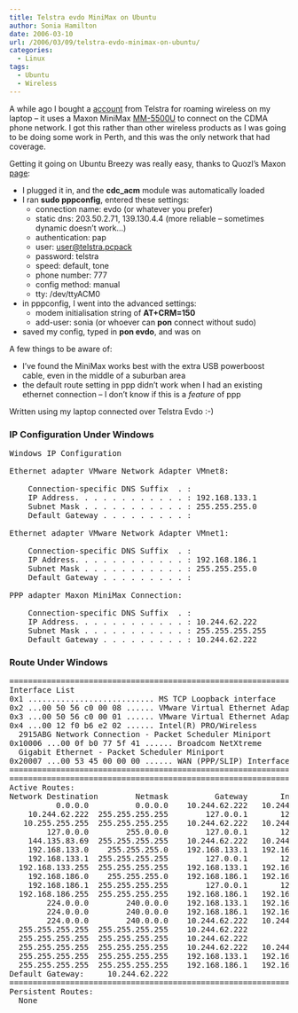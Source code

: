 ```yaml
---
title: Telstra evdo MiniMax on Ubuntu
author: Sonia Hamilton
date: 2006-03-10
url: /2006/03/09/telstra-evdo-minimax-on-ubuntu/
categories:
  - Linux
tags:
  - Ubuntu
  - Wireless
---
```

A while ago I bought a [account][1] from Telstra for roaming wireless on my laptop &#8211; it uses a Maxon MiniMax [MM-5500U][2] to connect on the CDMA phone network. I got this rather than other wireless products as I was going to be doing some work in Perth, and this was the only network that had coverage.
<!--more-->
Getting it going on Ubuntu Breezy was really easy, thanks to Quozl&#8217;s Maxon [page][3]:<!--more-->

  * I plugged it in, and the **cdc_acm** module was automatically loaded
  * I ran **sudo pppconfig**, entered these settings: 
      * connection name: evdo (or whatever you prefer)
      * static dns: 203.50.2.71, 139.130.4.4 (more reliable &#8211; sometimes dynamic doesn&#8217;t work&#8230;)
      * authentication: pap
      * user: user@telstra.pcpack
      * password: telstra
      * speed: default, tone
      * phone number: 777
      * config method: manual
      * tty: /dev/ttyACM0
  * in pppconfig, I went into the advanced settings: 
      * modem initialisation string of **AT+CRM=150**
      * add-user: sonia (or whoever can **pon** connect without sudo)
  * saved my config, typed in **pon evdo**, and was on

A few things to be aware of:

  * I&#8217;ve found the MiniMax works best with the extra USB powerboost cable, even in the middle of a suburban area
  * the default route setting in ppp didn&#8217;t work when I had an existing ethernet connection &#8211; I don&#8217;t know if this is a *feature* of ppp

Written using my laptop connected over Telstra Evdo :-)

### IP Configuration Under Windows

<pre>Windows IP Configuration

Ethernet adapter VMware Network Adapter VMnet8:

    Connection-specific DNS Suffix  . :
    IP Address. . . . . . . . . . . . : 192.168.133.1
    Subnet Mask . . . . . . . . . . . : 255.255.255.0
    Default Gateway . . . . . . . . . :

Ethernet adapter VMware Network Adapter VMnet1:

    Connection-specific DNS Suffix  . :
    IP Address. . . . . . . . . . . . : 192.168.186.1
    Subnet Mask . . . . . . . . . . . : 255.255.255.0
    Default Gateway . . . . . . . . . :

PPP adapter Maxon MiniMax Connection:

    Connection-specific DNS Suffix  . :
    IP Address. . . . . . . . . . . . : 10.244.62.222
    Subnet Mask . . . . . . . . . . . : 255.255.255.255
    Default Gateway . . . . . . . . . : 10.244.62.222</pre>

### Route Under Windows

<pre>===========================================================================
Interface List
0x1 ........................... MS TCP Loopback interface
0x2 ...00 50 56 c0 00 08 ...... VMware Virtual Ethernet Adapter for VMnet8
0x3 ...00 50 56 c0 00 01 ...... VMware Virtual Ethernet Adapter for VMnet1
0x4 ...00 12 f0 b6 e2 02 ...... Intel(R) PRO/Wireless
  2915ABG Network Connection - Packet Scheduler Miniport
0x10006 ...00 0f b0 77 5f 41 ...... Broadcom NetXtreme
  Gigabit Ethernet - Packet Scheduler Miniport
0x20007 ...00 53 45 00 00 00 ...... WAN (PPP/SLIP) Interface
===========================================================================
===========================================================================
Active Routes:
Network Destination        Netmask          Gateway       Interface  Metric
          0.0.0.0          0.0.0.0    10.244.62.222   10.244.62.222	  1
    10.244.62.222  255.255.255.255        127.0.0.1       127.0.0.1	  50
   10.255.255.255  255.255.255.255    10.244.62.222   10.244.62.222	  50
        127.0.0.0        255.0.0.0        127.0.0.1       127.0.0.1	  1
    144.135.83.69  255.255.255.255    10.244.62.222   10.244.62.222	  1
    192.168.133.0    255.255.255.0    192.168.133.1   192.168.133.1	  20
    192.168.133.1  255.255.255.255        127.0.0.1       127.0.0.1	  20
  192.168.133.255  255.255.255.255    192.168.133.1   192.168.133.1	  20
    192.168.186.0    255.255.255.0    192.168.186.1   192.168.186.1	  20
    192.168.186.1  255.255.255.255        127.0.0.1       127.0.0.1	  20
  192.168.186.255  255.255.255.255    192.168.186.1   192.168.186.1	  20
        224.0.0.0        240.0.0.0    192.168.133.1   192.168.133.1	  20
        224.0.0.0        240.0.0.0    192.168.186.1   192.168.186.1	  20
        224.0.0.0        240.0.0.0    10.244.62.222   10.244.62.222	  1
  255.255.255.255  255.255.255.255    10.244.62.222               4	  1
  255.255.255.255  255.255.255.255    10.244.62.222           10006	  1
  255.255.255.255  255.255.255.255    10.244.62.222   10.244.62.222	  1
  255.255.255.255  255.255.255.255    192.168.133.1   192.168.133.1	  1
  255.255.255.255  255.255.255.255    192.168.186.1   192.168.186.1	  1
Default Gateway:     10.244.62.222
===========================================================================
Persistent Routes:
  None</pre>

 [1]: http://www.telstra.com/countrywide/telstramobility/default.asp?sn=9&vp=1322&SMSESSION=NO
 [2]: http://www.maxon.com.au/products/consumers/consumers-minimax-home.asp
 [3]: http://quozl.linux.org.au/mm-5100/
